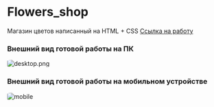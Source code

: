 # Flowers_shop
Магазин цветов написанный на HTML + CSS
[Ссылка на работу](https://alexpoluyanov.github.io/Flowers_shop/)
### Внешний вид готовой работы на ПК
<img src="https://i.postimg.cc/8C1M6nPH/3.png" alt="desktop.png" border="0" style="border-radius:15%;"></a>

### Внешний вид готовой работы на мобильном устройстве
<img src="https://i.ibb.co/Wn76ST5/2.png" alt="mobile" border="0" style="border-radius:15%;">
